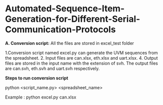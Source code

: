 # Automated-Sequence-Item-Generation-for-Different-Serial-Communication-Protocols

**A. Conversion script:** All the files are stored in excel_test folder

1.Conversion script named excel.py can generate the UVM sequences from the spreadsheet.
2. Input files are can.xlsx, eth.xlsx and uart.xlsx.
4. Output files are stored in the input name with the extension of svh. The output files are can.svh, eth.svh and uart.svh respectively.

**Steps to run conversion script**

  python <script_name.py> <spreadsheet_name>

  Example : python excel.py can.xlsx

  

  
